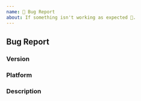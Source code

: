 ```yaml
---
name: 🐛 Bug Report
about: If something isn't working as expected 🤔.
---
```


## Bug Report

<!--
Thank you for reporting an issue.

Please fill in as much of the template below as you're able.
-->

### Version

<!--
List the versions of `shmipc` crate you are using. The easiest way to get
this information is using `cargo-tree`.

`cargo install cargo-tree`
(see install here: https://github.com/sfackler/cargo-tree)

Then:

`cargo tree | grep shmipc`
-->

### Platform

<!---
Output of `uname -a` (UNIX), or version and 32 or 64-bit (Windows)
-->

### Description

<!--

Enter your issue details below this comment.

One way to structure the description:

<short summary of the bug>

I tried this code:

<code sample that causes the bug>

I expected to see this happen: <explanation>

Instead, this happened: <explanation>
-->
